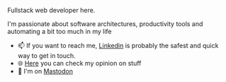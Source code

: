 Fullstack web developer here.

I'm passionate about software architectures, productivity tools and automating a bit too much in my life

- 📫 If you want to reach me, [Linkedin](https://www.linkedin.com/in/lucabruzzone/) is probably the safest and quick way to get in touch.
- 🌐 [Here](https://lucabruzzone.me) you can check my opinion on stuff
- 🐘 I'm on [Mastodon](https://mstdn.social/@unsigned) 

